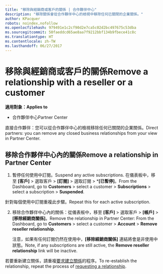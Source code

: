 ```yaml
---
title: "移除與經銷商或客戶的關係 | 合作夥伴中心"
description: "移除關係會從合作夥伴中心的檢視中移除任何已關閉的企業關係。"
author: KPacquer
robots: noindex,nofollow
ms.openlocfilehash: 979491e1c2cf90d2e7ca5c02d2bc497675c53dba
ms.sourcegitcommit: 50faeddcd65ae8aa7f9212bbf134b9fbece41c8c
ms.translationtype: HT
ms.contentlocale: zh-TW
ms.lasthandoff: 06/27/2017
---
```

# <a name="remove-a-relationship-with-a-reseller-or-a-customer"></a><span data-ttu-id="8c21b-103">移除與經銷商或客戶的關係</span><span class="sxs-lookup"><span data-stu-id="8c21b-103">Remove a relationship with a reseller or a customer</span></span>

**<span data-ttu-id="8c21b-104">適用對象：</span><span class="sxs-lookup"><span data-stu-id="8c21b-104">Applies to</span></span>**

-   <span data-ttu-id="8c21b-105">合作夥伴中心</span><span class="sxs-lookup"><span data-stu-id="8c21b-105">Partner Center</span></span>

<span data-ttu-id="8c21b-106">直接合作夥伴：您可以從合作夥伴中心的檢視移除任何已關閉的企業關係。</span><span class="sxs-lookup"><span data-stu-id="8c21b-106">Direct partners: you can remove any closed business relationships from your view in Partner Center.</span></span>

## <a name="remove-a-relationship-in-partner-center"></a><span data-ttu-id="8c21b-107">移除合作夥伴中心內的關係</span><span class="sxs-lookup"><span data-stu-id="8c21b-107">Remove a relationship in Partner Center</span></span>

1.  <span data-ttu-id="8c21b-108">暫停任何使用中訂閱。</span><span class="sxs-lookup"><span data-stu-id="8c21b-108">Suspend any active subscriptions.</span></span> <span data-ttu-id="8c21b-109">在儀表板中，移至 **\[客戶\]** > 選取客戶 > **\[訂閱\]** > 選取訂閱 > ***\[已暫停\]**。</span><span class="sxs-lookup"><span data-stu-id="8c21b-109">From the Dashboard, go to **Customers** > select a customer > **Subscriptions** > select a subscription > **Suspended**.</span></span> 

   <span data-ttu-id="8c21b-110">針對每個使用中訂閱重複此步驟。</span><span class="sxs-lookup"><span data-stu-id="8c21b-110">Repeat this for each active subscription.</span></span>

2.  <span data-ttu-id="8c21b-111">移除合作夥伴中心內的關係：從儀表板中，移至 **\[客戶\]** > 選取客戶 > **\[帳戶\]** > **\[移除經銷商關係\]**。</span><span class="sxs-lookup"><span data-stu-id="8c21b-111">Remove the relationship in Partner Center: From the Dashboard, go to **Customers** > select a customer > **Account** > **Remove reseller relationship**.</span></span>

    <span data-ttu-id="8c21b-112">注意，如果有任何訂閱仍然在使用中，**\[移除經銷商關係\]** 連結將會是非使用中狀態。</span><span class="sxs-lookup"><span data-stu-id="8c21b-112">Note, if any subscriptions are still active, the **Remove reseller relationship** link will be inactive.</span></span> 

<span data-ttu-id="8c21b-113">若要重新建立關係，請重複[要求建立關係](request-a-relationship-with-a-customer.md)的程序。</span><span class="sxs-lookup"><span data-stu-id="8c21b-113">To re-establish the relationship, repeat the process of [requesting a relationship](request-a-relationship-with-a-customer.md).</span></span>
